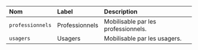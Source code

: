 | Nom | Label | Description |
| :- | :- | :- |
| `professionnels` | Professionnels | Mobilisable par les professionnels. |
| `usagers` | Usagers | Mobilisable par les usagers. |
